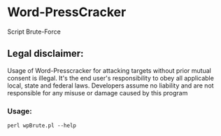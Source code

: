# Word-PressCracker
Script Brute-Force

## Legal disclaimer:
Usage of Word-Presscracker for attacking targets without prior mutual consent is illegal. It's the end user's responsibility to obey all applicable local, state and federal laws. Developers assume no liability and are not responsible for any misuse or damage caused by this program

### Usage:

 `perl wpBrute.pl --help`

